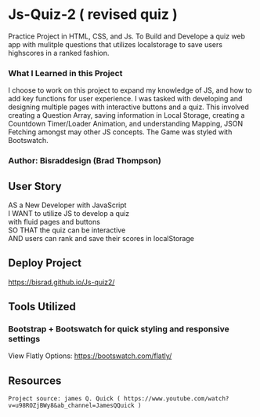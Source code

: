 
# Js-Quiz-2 ( revised quiz )

Practice Project in HTML, CSS, and Js. To Build and Develope a quiz web app with mulitple questions that utilizes localstorage to save users highscores in a ranked fashion.

### What I Learned in this Project 

I choose to work on this project to expand my knowledge of JS, and how to add key functions for user experience. I was tasked with developing and designing multiple pages with interactive buttons and a quiz. This involved creating a Question Array, saving information in Local Storage, creating a Countdown Timer/Loader Animation, and understanding Mapping, JSON Fetching amongst may other JS concepts. The Game was styled with Bootswatch.

### Author: Bisraddesign (Brad Thompson)

## User Story 

AS a New Developer with JavaScript\
I WANT to utilize JS to develop a quiz\
with fluid pages and buttons\
SO THAT the quiz can be interactive\
AND users can rank and save their scores in localStorage

## Deploy Project

<https://bisrad.github.io/Js-quiz2/> 

## Tools Utilized

### Bootstrap + Bootswatch for quick styling and responsive settings

View Flatly Options: <https://bootswatch.com/flatly/>

## Resources 

``` Project source: james Q. Quick ( https://www.youtube.com/watch?v=u98ROZjBWy8&ab_channel=JamesQQuick )  ```
